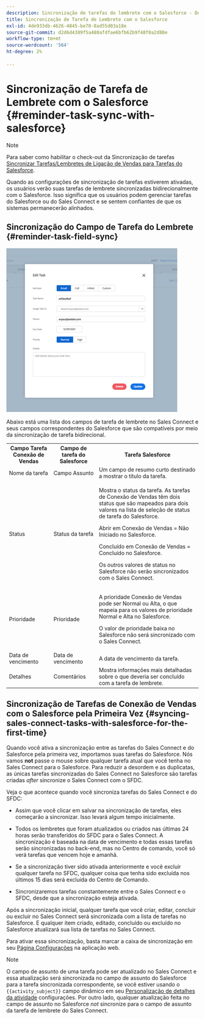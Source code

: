 ```yaml
---
description: Sincronização de tarefas do lembrete com o Salesforce - Documentos do Marketo - Documentação do produto
title: Sincronização de Tarefa de Lembrete com o Salesforce
exl-id: 4de933db-4626-4845-be70-8ad55d03a18e
source-git-commit: d2d6d4389f5a480afdfae6bfb62b9f48f0a2d88e
workflow-type: tm+mt
source-wordcount: '564'
ht-degree: 2%

---
```


# Sincronização de Tarefa de Lembrete com o Salesforce {#reminder-task-sync-with-salesforce}

>[!NOTE]
>
>Para saber como habilitar o check-out da Sincronização de tarefas [Sincronizar Tarefas/Lembretes de Ligação de Vendas para Tarefas do Salesforce](/help/marketo/product-docs/marketo-sales-connect/crm/salesforce-integration/salesforce-sync-settings.md#sync-sales-connect-tasks-reminders-to-salesforce-tasks).

Quando as configurações de sincronização de tarefas estiverem ativadas, os usuários verão suas tarefas de lembrete sincronizadas bidirecionalmente com o Salesforce. Isso significa que os usuários podem gerenciar tarefas do Salesforce ou do Sales Connect e se sentem confiantes de que os sistemas permanecerão alinhados.

## Sincronização do Campo de Tarefa do Lembrete {#reminder-task-field-sync}

![](assets/reminder-task-sync-with-salesforce-1.png)

Abaixo está uma lista dos campos de tarefa de lembrete no Sales Connect e seus campos correspondentes do Salesforce que são compatíveis por meio da sincronização de tarefa bidirecional.

<table>
 <tr>
  <th>Campo Tarefa Conexão de Vendas</th>
  <th>Campo de tarefa do Salesforce</th>
  <th>Tarefa Salesforce</th>
 </tr>
 <tr>
  <td>Nome da tarefa</td>
  <td>Campo Assunto</td>
  <td>Um campo de resumo curto destinado a mostrar o título da tarefa.</td>
 </tr>
 <tr>
  <td>Status</td>
  <td>Status da tarefa</td>
  <td><p>Mostra o status da tarefa. As tarefas de Conexão de Vendas têm dois status que são mapeados para dois valores na lista de seleção de status de tarefa do Salesforce.</p>
  <p>Abrir em Conexão de Vendas = Não Iniciado no Salesforce.</p>
  <p>Concluído em Conexão de Vendas = Concluído no Salesforce.</p>
  <p>Os outros valores de status no Salesforce não serão sincronizados com o Sales Connect.</p></td>
 </tr>
 <tr>
  <td>Prioridade</td>
  <td>Prioridade</td>
  <td><p>A prioridade Conexão de Vendas pode ser Normal ou Alta, o que mapeia para os valores de prioridade Normal e Alta no Salesforce.</p>
  <p>O valor de prioridade baixa no Salesforce não será sincronizado com o Sales Connect.</p></td>
 </tr>
 <tr>
  <td>Data de vencimento</td>
  <td>Data de vencimento</td>
  <td>A data de vencimento da tarefa.</td>
 </tr>
 <tr>
  <td>Detalhes</td>
  <td>Comentários</td>
  <td>Mostra informações mais detalhadas sobre o que deveria ser concluído com a tarefa de lembrete.</td>
 </tr>
</table>

## Sincronização de Tarefas de Conexão de Vendas com o Salesforce pela Primeira Vez {#syncing-sales-connect-tasks-with-salesforce-for-the-first-time}

Quando você ativa a sincronização entre as tarefas do Sales Connect e do Salesforce pela primeira vez, importamos suas tarefas do Salesforce. Nós vamos **not** passe o mouse sobre qualquer tarefa atual que você tenha no Sales Connect para o Salesforce. Para reduzir a desordem e as duplicatas, as únicas tarefas sincronizadas do Sales Connect no Salesforce são tarefas criadas *after* sincronize o Sales Connect com o SFDC.

Veja o que acontece quando você sincroniza tarefas do Sales Connect e do SFDC:

* Assim que você clicar em salvar na sincronização de tarefas, eles começarão a sincronizar. Isso levará algum tempo inicialmente.

* Todos os lembretes que foram atualizados ou criados nas últimas 24 horas serão transferidos do SFDC para o Sales Connect. A sincronização é baseada na data de vencimento e todas essas tarefas serão sincronizadas no back-end, mas no Centro de comando, você só verá tarefas que vencem hoje e amanhã.

* Se a sincronização tiver sido ativada anteriormente e você excluir qualquer tarefa no SFDC, qualquer coisa que tenha sido excluída nos últimos 15 dias será excluída do Centro de Comando.

* Sincronizaremos tarefas constantemente entre o Sales Connect e o SFDC, desde que a sincronização esteja ativada.

Após a sincronização inicial, qualquer tarefa que você criar, editar, concluir ou excluir no Sales Connect será sincronizada com a lista de tarefas no Salesforce. E qualquer item criado, editado, concluído ou excluído no Salesforce atualizará sua lista de tarefas no Sales Connect.

Para ativar essa sincronização, basta marcar a caixa de sincronização em seu [Página Configurações](https://toutapp.com/login) na aplicação web.

>[!NOTE]
>
>O campo de assunto de uma tarefa pode ser atualizado no Sales Connect e essa atualização será sincronizada no campo de assunto do Salesforce para a tarefa sincronizada correspondente, se você estiver usando o `{{activity_subject}}` campo dinâmico em seu [Personalização de detalhes da atividade](/help/marketo/product-docs/marketo-sales-connect/crm/salesforce-integration/configure-salesforce-activity-detail-customization.md) configurações. Por outro lado, qualquer atualização feita no campo de assunto no Salesforce _not_ sincronize para o campo de assunto da tarefa de lembrete do Sales Connect.
